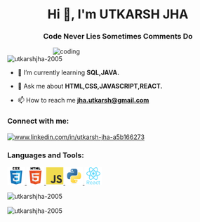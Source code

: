 <h1 align="center">Hi 👋, I'm UTKARSH JHA</h1>
<h3 align="center">Code Never Lies Sometimes Comments Do</h3>
<img align="right" alt="coding" width="400 src=" https://img.freepik.com/premium-vector/utch-man-viewed-from-side-behind-laptop-02-copy-5-01_961307-1185.jpg">
<p align="left"> <img src="https://komarev.com/ghpvc/?username=utkarshjha-2005&label=Profile%20views&color=0e75b6&style=flat" alt="utkarshjha-2005" /> </p>

- 🌱 I’m currently learning **SQL,JAVA.**

- 💬 Ask me about **HTML,CSS,JAVASCRIPT,REACT.**

- 📫 How to reach me **jha.utkarsh@gmail.com**

<h3 align="left">Connect with me:</h3>
<p align="left">
<a href="https://linkedin.com/in/www.linkedin.com/in/utkarsh-jha-a5b166273" target="blank"><img align="center" src="https://raw.githubusercontent.com/rahuldkjain/github-profile-readme-generator/master/src/images/icons/Social/linked-in-alt.svg" alt="www.linkedin.com/in/utkarsh-jha-a5b166273" height="30" width="40" /></a>
</p>

<h3 align="left">Languages and Tools:</h3>
<p align="left"> <a href="https://www.w3schools.com/css/" target="_blank" rel="noreferrer"> <img src="https://raw.githubusercontent.com/devicons/devicon/master/icons/css3/css3-original-wordmark.svg" alt="css3" width="40" height="40"/> </a> <a href="https://www.w3.org/html/" target="_blank" rel="noreferrer"> <img src="https://raw.githubusercontent.com/devicons/devicon/master/icons/html5/html5-original-wordmark.svg" alt="html5" width="40" height="40"/> </a> <a href="https://developer.mozilla.org/en-US/docs/Web/JavaScript" target="_blank" rel="noreferrer"> <img src="https://raw.githubusercontent.com/devicons/devicon/master/icons/javascript/javascript-original.svg" alt="javascript" width="40" height="40"/> </a> <a href="https://www.python.org" target="_blank" rel="noreferrer"> <img src="https://raw.githubusercontent.com/devicons/devicon/master/icons/python/python-original.svg" alt="python" width="40" height="40"/> </a> <a href="https://reactjs.org/" target="_blank" rel="noreferrer"> <img src="https://raw.githubusercontent.com/devicons/devicon/master/icons/react/react-original-wordmark.svg" alt="react" width="40" height="40"/> </a> </p>

<p><img align="center" src="https://github-readme-stats.vercel.app/api/top-langs?username=utkarshjha-2005&show_icons=true&locale=en&layout=compact" alt="utkarshjha-2005" /></p>

<p><img align="center" src="https://github-readme-streak-stats.herokuapp.com/?user=utkarshjha-2005&" alt="utkarshjha-2005" /></p>
